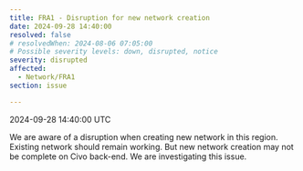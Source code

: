 ```yaml
---
title: FRA1 - Disruption for new network creation 
date: 2024-09-28 14:40:00
resolved: false
# resolvedWhen: 2024-08-06 07:05:00
# Possible severity levels: down, disrupted, notice
severity: disrupted 
affected:
  - Network/FRA1
section: issue

---
```


2024-09-28 14:40:00 UTC

We are aware of a disruption when creating new network in this region. Existing network should remain working. But new network creation may not be complete on Civo back-end. We are investigating this issue.
